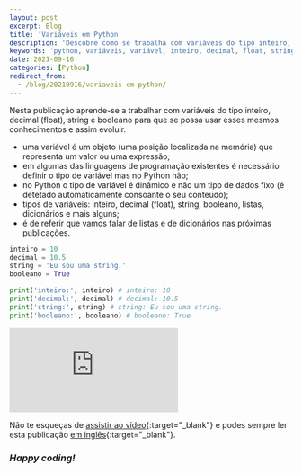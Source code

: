 ```yaml
---
layout: post
excerpt: Blog
title: 'Variáveis em Python'
description: 'Descobre como se trabalha com variáveis do tipo inteiro, decimal (float), string e booleano na linguagem de programação Python. Obtém respostas às tuas dúvidas com a teoria e os exemplos apresentados.'
keywords: 'python, variáveis, variável, inteiro, decimal, float, string, booleano, publicação'
date: 2021-09-16
categories: [Python]
redirect_from:
  - /blog/20210916/variaveis-em-python/
---
```


Nesta publicação aprende-se a trabalhar com variáveis do tipo inteiro, decimal (float), string e booleano para que se possa usar esses mesmos conhecimentos e assim evoluir.

- uma variável é um objeto (uma posição localizada na memória) que representa um valor ou uma expressão;
- em algumas das linguagens de programação existentes é necessário definir o tipo de variável mas no Python não;
- no Python o tipo de variável é dinâmico e não um tipo de dados fixo (é detetado automaticamente consoante o seu conteúdo);
- tipos de variáveis: inteiro, decimal (float), string, booleano, listas, dicionários e mais alguns;
- é de referir que vamos falar de listas e de dicionários nas próximas publicações.

```python
inteiro = 10
decimal = 10.5
string = 'Eu sou uma string.'
booleano = True

print('inteiro:', inteiro) # inteiro: 10
print('decimal:', decimal) # decimal: 10.5
print('string:', string) # string: Eu sou uma string.
print('booleano:', booleano) # booleano: True
```

<div class="video-container">
  <iframe src="https://www.youtube.com/embed/fLeUijcIAiw" frameborder="0" allowfullscreen></iframe>
</div>

Não te esqueças de [assistir ao vídeo](https://youtu.be/fLeUijcIAiw){:target="\_blank"} e podes sempre ler esta publicação [em inglês](https://nelsonsilvadev.com/blog/variables-in-python/){:target="\_blank"}.

### _Happy coding!_
